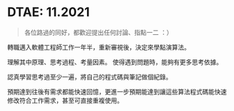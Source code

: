 # DTAE: 11.2021

> 各位路過的同好，都歡迎提出任何討論、指點一二 ：）

轉職邁入軟體工程師工作一年半，重新審視後，決定來學點演算法。

理解其中原理、思考過程、考量因素。
使得遇到問題時，能夠有更多思考依據。

認真學習思考過至少一遍，將自己的程式碼與筆記做個紀錄。

預期達到往後有需求都能快速回憶，更進一步預期能達到讓這些算法程式碼能快速修改符合工作需求，甚至可直接重複使用。
